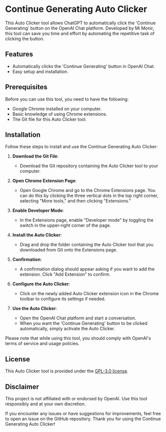 # Continue Generating Auto Clicker

This Auto Clicker tool allows ChatGPT to automatically click the 'Continue Generating' button on the OpenAI Chat platform. Developed by Mi Monir, this tool can save you time and effort by automating the repetitive task of clicking the button.

## Features
- Automatically clicks the 'Continue Generating' button in OpenAI Chat.
- Easy setup and installation.

## Prerequisites
Before you can use this tool, you need to have the following:

- Google Chrome installed on your computer.
- Basic knowledge of using Chrome extensions.
- The Git file for this Auto Clicker tool.

## Installation
Follow these steps to install and use the Continue Generating Auto Clicker:

1. **Download the Git File**: 
   - Download the Git repository containing the Auto Clicker tool to your computer.

2. **Open Chrome Extension Page**:
   - Open Google Chrome and go to the Chrome Extensions page. You can do this by clicking the three vertical dots in the top right corner, selecting "More tools," and then clicking "Extensions."

3. **Enable Developer Mode**:
   - In the Extensions page, enable "Developer mode" by toggling the switch in the upper-right corner of the page.

4. **Install the Auto Clicker**:
   - Drag and drop the folder containing the Auto Clicker tool that you downloaded from Git onto the Extensions page.

5. **Confirmation**:
   - A confirmation dialog should appear asking if you want to add the extension. Click "Add Extension" to confirm.

6. **Configure the Auto Clicker**:
   - Click on the newly added Auto Clicker extension icon in the Chrome toolbar to configure its settings if needed.

7. **Use the Auto Clicker**:
   - Open the OpenAI Chat platform and start a conversation.
   - When you want the 'Continue Generating' button to be clicked automatically, simply activate the Auto Clicker.

Please note that while using this tool, you should comply with OpenAI's terms of service and usage policies.

## License
This Auto Clicker tool is provided under the [GPL-3.0 license](LICENSE).

## Disclaimer
This project is not affiliated with or endorsed by OpenAI. Use this tool responsibly and at your own discretion.

If you encounter any issues or have suggestions for improvements, feel free to open an issue on the GitHub repository. Thank you for using the Continue Generating Auto Clicker!

